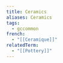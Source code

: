 ```yaml
---
title: Ceramics
aliases: Ceramics
tags:
  - gccommon
french:
  - "[[Ceramique]]"
relatedTerm:
  - "[[Pottery]]"
---
```

